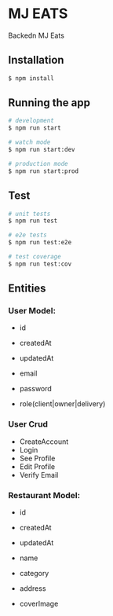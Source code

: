 # MJ EATS

Backedn MJ Eats

## Installation

```bash
$ npm install
```

## Running the app

```bash
# development
$ npm run start

# watch mode
$ npm run start:dev

# production mode
$ npm run start:prod
```

## Test

```bash
# unit tests
$ npm run test

# e2e tests
$ npm run test:e2e

# test coverage
$ npm run test:cov
```

## Entities

### User Model:

- id
- createdAt
- updatedAt

- email
- password
- role(client|owner|delivery)

### User Crud

- CreateAccount
- Login
- See Profile
- Edit Profile
- Verify Email

### Restaurant Model:

- id
- createdAt
- updatedAt

- name
- category
- address
- coverImage

